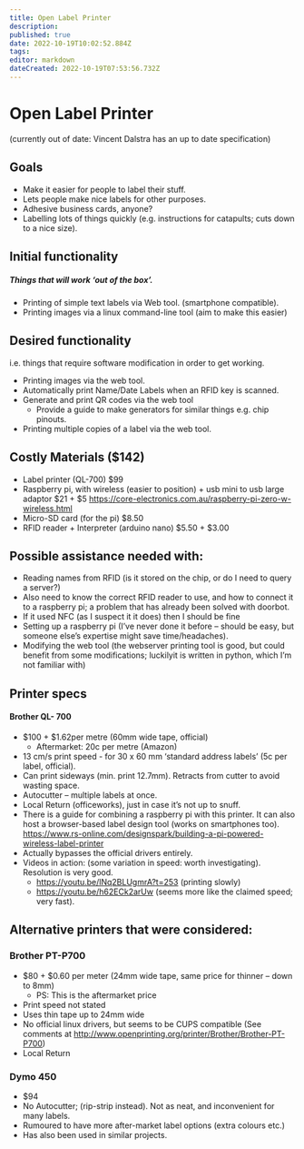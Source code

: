 ```yaml
---
title: Open Label Printer
description: 
published: true
date: 2022-10-19T10:02:52.884Z
tags: 
editor: markdown
dateCreated: 2022-10-19T07:53:56.732Z
---
```


# Open Label Printer

(currently out of date: Vincent Dalstra has an up to date specification)

## Goals

-   Make it easier for people to label their stuff.
-   Lets people make nice labels for other purposes.
-   Adhesive business cards, anyone?
-   Labelling lots of things quickly (e.g. instructions for catapults; cuts down to a nice size).

## Initial functionality

##### Things that will work ‘out of the box’.

-   Printing of simple text labels via Web tool. (smartphone compatible).
-   Printing images via a linux command-line tool (aim to make this easier)

## Desired functionality

i.e. things that require software modification in order to get working.

-   Printing images via the web tool.
-   Automatically print Name/Date Labels when an RFID key is scanned.
-   Generate and print QR codes via the web tool
    -   Provide a guide to make generators for similar things e.g. chip pinouts.
-   Printing multiple copies of a label via the web tool.

## Costly Materials (\$142)

-   Label printer (QL-700) \$99
-   Raspberry pi, with wireless (easier to position) + usb mini to usb large adaptor \$21 + \$5 <https://core-electronics.com.au/raspberry-pi-zero-w-wireless.html>
-   Micro-SD card (for the pi) \$8.50
-   RFID reader + Interpreter (arduino nano) \$5.50 + \$3.00

## Possible assistance needed with:

-   Reading names from RFID (is it stored on the chip, or do I need to query a server?)
-   Also need to know the correct RFID reader to use, and how to connect it to a raspberry pi; a problem that has already been solved with doorbot.
-   If it used NFC (as I suspect it it does) then I should be fine
-   Setting up a raspberry pi (I’ve never done it before – should be easy, but someone else’s expertise might save time/headaches).
-   Modifying the web tool (the webserver printing tool is good, but could benefit from some modifications; luckilyit is written in python, which I’m not familiar with)

## Printer specs

#### Brother QL- 700

-   \$100 + \$1.62per metre (60mm wide tape, official)
    -   Aftermarket: 20c per metre (Amazon)
-   13 cm/s print speed - for 30 x 60 mm ‘standard address labels’ (5c per label, official).
-   Can print sideways (min. print 12.7mm). Retracts from cutter to avoid wasting space.
-   Autocutter – multiple labels at once.
-   Local Return (officeworks), just in case it’s not up to snuff.
-   There is a guide for combining a raspberry pi with this printer. It can also host a browser-based label design tool (works on smartphones too). <https://www.rs-online.com/designspark/building-a-pi-powered-wireless-label-printer>
-   Actually bypasses the official drivers entirely.
-   Videos in action: (some variation in speed: worth investigating). Resolution is very good.
    -   <https://youtu.be/lNq2BLUgmrA?t=253> (printing slowly)
    -   <https://youtu.be/h62ECk2arUw> (seems more like the claimed speed; very fast).

## Alternative printers that were considered:

### Brother PT-P700

-   \$80 + \$0.60 per meter (24mm wide tape, same price for thinner – down to 8mm)
    -   PS: This is the aftermarket price
-   Print speed not stated
-   Uses thin tape up to 24mm wide
-   No official linux drivers, but seems to be CUPS compatible (See comments at <http://www.openprinting.org/printer/Brother/Brother-PT-P700>)
-   Local Return

### Dymo 450

-   \$94
-   No Autocutter; (rip-strip instead). Not as neat, and inconvenient for many labels.
-   Rumoured to have more after-market label options (extra colours etc.)
-   Has also been used in similar projects.
